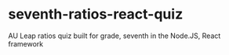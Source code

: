 # seventh-ratios-react-quiz
AU Leap ratios quiz built for grade, seventh in the Node.JS, React framework
